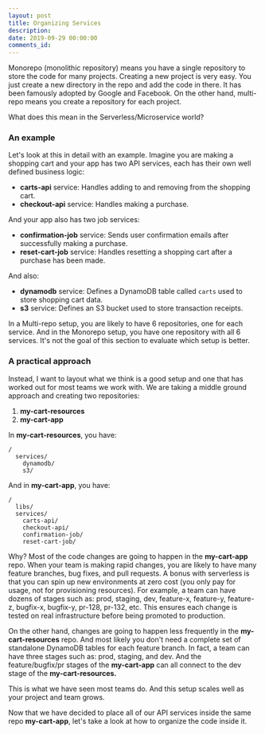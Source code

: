 ```yaml
---
layout: post
title: Organizing Services
description: 
date: 2019-09-29 00:00:00
comments_id: 
---
```


Monorepo (monolithic repository) means you have a single repository to store the code for many projects. Creating a new project is very easy. You just create a new directory in the repo and add the code in there. It has been famously adopted by Google and Facebook. On the other hand, multi-repo means you create a repository for each project.

What does this mean in the Serverless/Microservice world?

### An example

Let's look at this in detail with an example. Imagine you are making a shopping cart and your app has two API services, each has their own well defined business logic:

- **carts-api** service: Handles adding to and removing from the shopping cart.
- **checkout-api** service: Handles making a purchase.

And your app also has two job services:

- **confirmation-job** service: Sends user confirmation emails after successfully making a purchase.
- **reset-cart-job** service: Handles resetting a shopping cart after a purchase has been made.

And also:

- **dynamodb** service: Defines a DynamoDB table called `carts` used to store shopping cart data.
- **s3** service: Defines an S3 bucket used to store transaction receipts.

In a Multi-repo setup, you are likely to have 6 repositories, one for each service. And in the Monorepo setup, you have one repository with all 6 services. It's not the goal of this section to evaluate which setup is better.

### A practical approach

Instead, I want to layout what we think is a good setup and one that has worked out for most teams we work with. We are taking a middle ground approach and creating two repositories:

1. **my-cart-resources**
2. **my-cart-app**

In **my-cart-resources**, you have:

```
/
  services/
    dynamodb/
    s3/
```

And in **my-cart-app**, you have:

```
/
  libs/
  services/
    carts-api/
    checkout-api/
    confirmation-job/
    reset-cart-job/
```

Why? Most of the code changes are going to happen in the **my-cart-app** repo. When your team is making rapid changes, you are likely to have many feature branches, bug fixes, and pull requests. A bonus with serverless is that you can spin up new environments at zero cost (you only pay for usage, not for provisioning resources). For example, a team can have dozens of stages such as: prod, staging, dev, feature-x, feature-y, feature-z, bugfix-x, bugfix-y, pr-128, pr-132, etc. This ensures each change is tested on real infrastructure before being promoted to production.

On the other hand, changes are going to happen less frequently in the **my-cart-resources** repo. And most likely you don't need a complete set of standalone DynamoDB tables for each feature branch. In fact, a team can have three stages such as: prod, staging, and dev. And the feature/bugfix/pr stages of the **my-cart-app** can all connect to the dev stage of the **my-cart-resources.**

[](/assets/best-practices/organizing-services-1.png)

This is what we have seen most teams do. And this setup scales well as your project and team grows.

Now that we have decided to place all of our API services inside the same repo **my-cart-app**, let's take a look at how to organize the code inside it.
